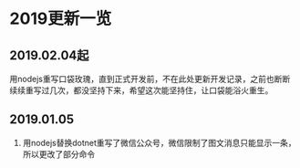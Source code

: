 # 2019更新一览

## 2019.02.04起

用nodejs重写口袋玫瑰，直到正式开发前，不在此处更新开发记录，之前也断断续续重写过几次，都没坚持下来，希望这次能坚持住，让口袋能浴火重生。

## 2019.01.05

1. 用nodejs替换dotnet重写了微信公众号，微信限制了图文消息只能显示一条，所以更改了部分命令
